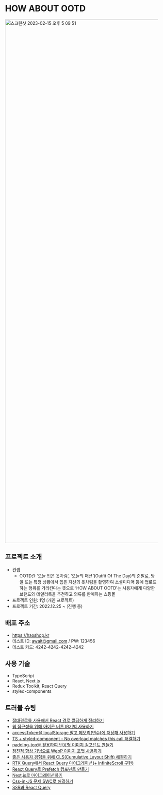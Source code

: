 # HOW ABOUT OOTD

<img width="1720" alt="스크린샷 2023-02-15 오후 5 09 51" src="https://user-images.githubusercontent.com/97153666/218969546-8d016632-2ff8-45a1-a8af-0ee2bfca6c9d.png">

## 프로젝트 소개

- 컨셉
  - OOTD란 ‘오늘 입은 옷차림’, ‘오늘의 패션’(Outfit Of The Day)의 준말로,
    당일 또는 특정 상황에서 입은 자신의 옷차림을 촬영하여 소셜미디어 등에 업로드하는 행위를 가리킨다는 뜻으로
    ‘HOW ABOUT OOTD’는 사용자에게 다양한 브랜드와 데일리룩을 추천하고 의류를 판매하는 쇼핑몰
- 프로젝트 인원: 1명 (개인 프로젝트)
- 프로젝트 기간: 2022.12.25 ~ (진행 중)

## 배포 주소

- https://haoshop.kr
- 테스트 ID: await@gmail.com / PW: 123456
- 테스트 카드: 4242-4242-4242-4242

## 사용 기술

- TypeScript
- React, Next.js
- Redux Toolkit, React Query
- styled-components

## 트러블 슈팅

- [절대경로를 사용해서 React 경로 깔끔하게 정리하기](https://velog.io/@oneny/%EC%A0%88%EB%8C%80%EA%B2%BD%EB%A1%9C%EB%A5%BC-%EC%82%AC%EC%9A%A9%ED%95%B4%EC%84%9C-React-%EA%B2%BD%EB%A1%9C-%EA%B9%94%EB%81%94%ED%95%98%EA%B2%8C-%EC%A0%95%EB%A6%AC%ED%95%98%EA%B8%B0)
- [웹 접근성을 위해 아이콘 버튼 IR기법 사용하기](https://velog.io/@oneny/%EC%9B%B9-%EC%A0%91%EA%B7%BC%EC%84%B1%EC%9D%84-%EC%9C%84%ED%95%B4-%EC%95%84%EC%9D%B4%EC%BD%98-%EB%B2%84%ED%8A%BC-IR-%EA%B8%B0%EB%B2%95%EC%9D%84-%ED%99%9C%EC%9A%A9%ED%95%98%EA%B8%B0)
- [accessToken을 localStorage 말고 메모리(변수)에 저장해 사용하기](https://velog.io/@oneny/refreshToken%EC%9D%84-%EC%9D%B4%EC%9A%A9%ED%95%B4%EC%84%9C-accessToken%EC%9D%84-localStorage%EC%97%90-%EC%A0%80%EC%9E%A5%ED%95%98%EC%A7%80-%EB%A7%90%EC%9E%90feat-rtk-query)
- [TS + styled-component - No overload matches this call 해결하기](https://velog.io/@oneny/TS-styled-components-No-overload-matches-this-call)
- [padding-top을 활용하여 반응형 이미지 컴포넌트 만들기](https://velog.io/@oneny/padding-top%EC%9D%84-%EC%82%AC%EC%9A%A9%ED%95%B4-%EB%B0%98%EC%9D%91%ED%98%95-%EC%9D%B4%EB%AF%B8%EC%A7%80-%EB%A7%8C%EB%93%A4%EA%B8%B0)
- [점진적 향상 기법으로 WebP 이미지 포맷 사용하기](https://velog.io/@oneny/Chrome%EC%97%90%EC%84%9C-webp-%EC%82%AC%EC%9A%A9%ED%95%B4%EB%B3%B4%EA%B8%B0)
- [좋은 사용자 경험을 위해 CLS(Cumulative Layout Shift) 해결하기](https://velog.io/@oneny/CLSCumulative-Layout-Shift-%ED%95%B4%EA%B2%B0%ED%95%98%EA%B8%B0)
- [RTK Query에서 React Query 마이그레이션(+ InfiniteScroll 구현)](https://velog.io/@oneny/RTK-Query%EC%97%90%EC%84%9C-React-Query-%EB%A7%88%EC%9D%B4%EA%B7%B8%EB%A0%88%EC%9D%B4%EC%85%98-InfiniteScroll-%EA%B5%AC%ED%98%84)
- [React Query로 Prefetch 컴포넌트 만들기](https://velog.io/@oneny/React-Query%EB%A1%9C-Prefetch-%EC%BB%B4%ED%8F%AC%EB%84%8C%ED%8A%B8-%EB%A7%8C%EB%93%A4%EA%B8%B0)
- [Next.js로 마이그레이션하기](https://velog.io/@oneny/Next.js%EB%A1%9C-%EB%A7%88%EC%9D%B4%EA%B7%B8%EB%A0%88%EC%9D%B4%EC%85%98%ED%95%98%EA%B8%B0)
- [Css-in-JS 문제 SWC로 해결하기](https://velog.io/@oneny/SWC)
- [SSR과 React Query](https://velog.io/@oneny/SSR-React-Query)
